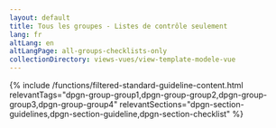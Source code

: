 ```yaml
---
layout: default
title: Tous les groupes - Listes de contrôle seulement
lang: fr
altLang: en
altLangPage: all-groups-checklists-only
collectionDirectory: views-vues/view-template-modele-vue
---
```


{% include /functions/filtered-standard-guideline-content.html relevantTags="dpgn-group-group1,dpgn-group-group2,dpgn-group-group3,dpgn-group-group4" relevantSections="dpgn-section-guidelines,dpgn-section-guideline,dpgn-section-checklist" %}
